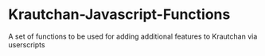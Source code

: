 # Krautchan-Javascript-Functions
A set of functions to be used for adding additional features to Krautchan via userscripts
